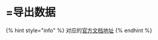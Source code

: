 # =导出数据

{% hint style="info" %}
对应的[官方文档地址](https://bitwarden.com/help/export-secrets-data/)
{% endhint %}
